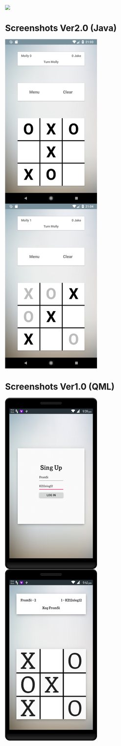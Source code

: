 <a href="https://play.google.com/store/apps/details?id=kz.sgq.fs_tiktaktoe"><img src="https://play.google.com/intl/en_us/badges/images/generic/en_badge_web_generic.png" height="75"></a>

# Screenshots Ver2.0 (Java)
<img src="https://github.com/FromSi/FS_TikTakToe/blob/master/screenshots/scr1.png" width="300" align="left">
<img src="https://github.com/FromSi/FS_TikTakToe/blob/master/screenshots/scr2.png" width="300">
  
# Screenshots Ver1.0 (QML)
<img src="https://github.com/FromSi/FS_TikTakToe/blob/master/screenshots/scr3.png" width="300" align="left">
<img src="https://github.com/FromSi/FS_TikTakToe/blob/master/screenshots/scr4.png" width="300">

